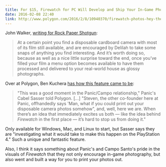```yaml
---
title: For $15, Firewatch for PC Will Develop and Ship Your In-Game Photos
date: 2016-02-08 22:40
link: http://www.polygon.com/2016/2/8/10940370/firewatch-photos-hey-there-delilah
---
```

John Walker, [writing for Rock Paper Shotgun][rps]: 

> At a certain point you find a disposable cardboard camera with most of its film still available, and are encouraged by Delilah to take some snaps of anything you find interesting. And it’s worth doing so, because as well as a nice little surprise toward the end, once you’ve filled your film a menu option becomes available to have them processed and delivered to your real-world house as glossy photographs. 

Over at Polygon, Ben Kuchera [has how this feature came to be][polygon]: 

> "This was a good moment in the Panic/Campo relationship," Panic's Cabel Sasser told Polygon. [...] "Steven, the other co-founder here at Panic, offhandedly says 'Man, what if you could print out your disposable camera photos somehow", and, well, here we are. When there’s an idea that immediately excites us both — like the idea behind _Firewatch_ in the first place — it’s hard to stop us from doing it." 

Only available for Windows, Mac, and Linux to start, but Sasser says they are "investigating what it would take to make this happen on the PlayStation 4." Such a unique and fantastic feature. 

Also, I think it says something about Panic's and Campo Santo's pride in the visuals of _Firewatch_ that they not only encourage in-game photography, but also went and built a way for you to print your photos out. 

[rps]: https://www.rockpapershotgun.com/2016/02/08/wot-i-think-firewatch/
[polygon]: http://www.polygon.com/2016/2/8/10940370/firewatch-photos-hey-there-delilah